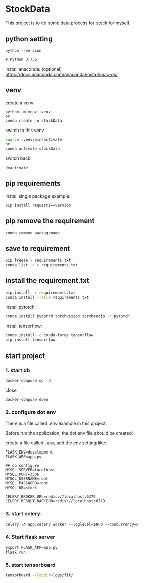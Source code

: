 # StockData

This project is to do some data process for stock for myself.

## python setting

```
python --version

# Python 3.7.6
```

install anaconda: (optional)
https://docs.anaconda.com/anaconda/install/mac-os/


## venv

create a venv:


```
python -m venv .venv
or
conda create -n stockData
```

switch to this venv

```bash
source .venv/bin/activate
or
conda activate stockData
```

switch back

```bash
deactivate
```

## pip requirements

install single package example:
```bash
pip install requests==version
```

## pip remove the requirement

```bash
conda remove packagename
```

## save to requirement
```bash
pip freeze > requirements.txt
conda list -e > requirements.txt
```

## install the requirement.txt

```bash
pip install -r requirements.txt
conda install --file requirements.txt
```


install pytorch:

```bash
conda install pytorch torchvision torchaudio -c pytorch
```

install tensorflow:

```bash
conda install -c conda-forge tensorflow
pip install tensorflow
```

## start project


### 1. start db

```
docker-compose up -d
```

close

```
docker-compose down
```


### 2. configure dot env

There is a file called .env.example in this project.

Before run the application, the dot env file should be created:

create a file called `.env`, add the env setting like:

```
FLASK_ENV=development
FLASK_APP=app.py

## db configure
MYSQL_SERVER=localhost
MYSQL_PORT=3306
MYSQL_USERNAME=root
MYSQL_PASSWORD=root
MYSQL_DB=stock

CELERY_BROKER_URL=redis://localhost:6379
CELERY_RESULT_BACKEND=redis://localhost:6379
```
### 3. start celery:
```
celery -A app.celery worker --loglevel=INFO --concurrency=6
```

### 4. Start flask server

```
export FLASK_APP=app.py
flask run
```

### 5. start tensorboard

```bash
tensorboard --logdir=logs/fit/
```

